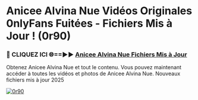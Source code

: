 # Anicee Alvina Nue Vidéos Originales 0nlyFans Fuitées - Fichiers Mis à Jour ! (0r90)

<h3>🔴 CLIQUEZ ICI 🌐==►► <a href="https://tinyurl.com/2pmr4ezf" rel="nofollow">Anicee Alvina Nue Fichiers Mis à Jour</a></h3>

Obtenez Anicee Alvina Nue et tout le contenu. Vous pouvez maintenant accéder à toutes les vidéos et photos de Anicee Alvina Nue. Nouveaux fichiers mis à jour 2025

[![0r90](https://i.imgur.com/6SNvagu.gif)](https://tinyurl.com/2pmr4ezf)
